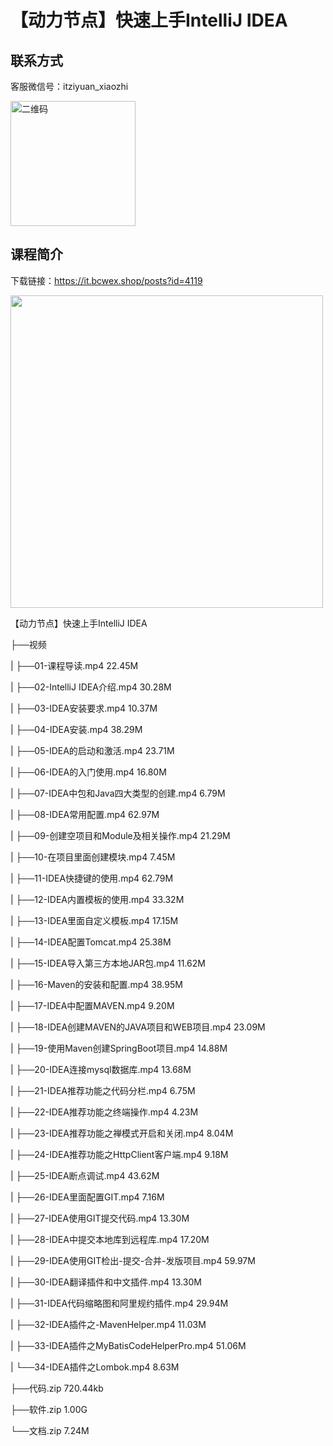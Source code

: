 # 【动力节点】快速上手IntelliJ IDEA

## 联系方式

客服微信号：itziyuan_xiaozhi

<img src="https://ziyuanyun.oss-cn-guangzhou.aliyuncs.com/common/20240614073449/666b82192834a.jpg" width="200" height="200" alt="二维码">

## 课程简介

下载链接：https://it.bcwex.shop/posts?id=4119

<img src="https://ziyuanyun.oss-cn-guangzhou.aliyuncs.com/yun/20240528073103/665517b7512ce.jpg" width="500" alt="">

  【动力节点】快速上手IntelliJ IDEA



 ├──视频

 | ├──01-课程导读.mp4 22.45M

 | ├──02-IntelliJ IDEA介绍.mp4 30.28M

 | ├──03-IDEA安装要求.mp4 10.37M

 | ├──04-IDEA安装.mp4 38.29M

 | ├──05-IDEA的启动和激活.mp4 23.71M

 | ├──06-IDEA的入门使用.mp4 16.80M

 | ├──07-IDEA中包和Java四大类型的创建.mp4 6.79M

 | ├──08-IDEA常用配置.mp4 62.97M

 | ├──09-创建空项目和Module及相关操作.mp4 21.29M

 | ├──10-在项目里面创建模块.mp4 7.45M

 | ├──11-IDEA快捷键的使用.mp4 62.79M

 | ├──12-IDEA内置模板的使用.mp4 33.32M

 | ├──13-IDEA里面自定义模板.mp4 17.15M

 | ├──14-IDEA配置Tomcat.mp4 25.38M

 | ├──15-IDEA导入第三方本地JAR包.mp4 11.62M

 | ├──16-Maven的安装和配置.mp4 38.95M

 | ├──17-IDEA中配置MAVEN.mp4 9.20M

 | ├──18-IDEA创建MAVEN的JAVA项目和WEB项目.mp4 23.09M

 | ├──19-使用Maven创建SpringBoot项目.mp4 14.88M

 | ├──20-IDEA连接mysql数据库.mp4 13.68M

 | ├──21-IDEA推荐功能之代码分栏.mp4 6.75M

 | ├──22-IDEA推荐功能之终端操作.mp4 4.23M

 | ├──23-IDEA推荐功能之禅模式开启和关闭.mp4 8.04M

 | ├──24-IDEA推荐功能之HttpClient客户端.mp4 9.18M

 | ├──25-IDEA断点调试.mp4 43.62M

 | ├──26-IDEA里面配置GIT.mp4 7.16M

 | ├──27-IDEA使用GIT提交代码.mp4 13.30M

 | ├──28-IDEA中提交本地库到远程库.mp4 17.20M

 | ├──29-IDEA使用GIT检出-提交-合并-发版项目.mp4 59.97M

 | ├──30-IDEA翻译插件和中文插件.mp4 13.30M

 | ├──31-IDEA代码缩略图和阿里规约插件.mp4 29.94M

 | ├──32-IDEA插件之-MavenHelper.mp4 11.03M

 | ├──33-IDEA插件之MyBatisCodeHelperPro.mp4 51.06M

 | └──34-IDEA插件之Lombok.mp4 8.63M

 ├──代码.zip 720.44kb

 ├──软件.zip 1.00G

 └──文档.zip 7.24M

  
